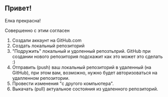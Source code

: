 ## Привет!


Елка прекрасна!

Совершенно с этим согласен

1. Создали аккаунт на GitHub.com
2. Создать локальный репозиторий
3. "Подружить" локальный и удоленный репозтьлрий. GitHub при создании нового репозитория подскажит как это может это сделать :)
4. Отправить (push) ваш локальный репозиторий в удаленный (на GitHub), при этом вам, возможно, нужно будет авторизоваться на удалленном репозитории.
5. Провести изменения "с другого компьютера".
6. Выкачать (pull) актуальное состояния из удаленного репозиторий.
